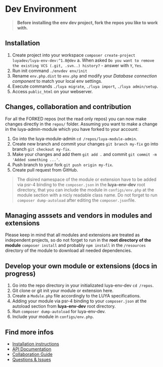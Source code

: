 # Dev Environment

> **Before installing the env dev project, fork the repos you like to work with.**

## Installation

1. Create project into your workspace `composer create-project luyadev/luya-env-dev:^1.0@dev`
  a. When asked `Do you want to remove the existing VCS (.git, .svn..) history?` - answer with `Y`, `Yes`.
2. Run init command `./envdev env/init`
2. Rename `env.php.dist` to `env.php` and modify your *Database connection component* to match your local env settings.
3. Execute commands `./luya migrate`, `./luya import`, `./luya admin/setup`.
4. Access `public_html` on your webserver.

## Changes, collaboration and contribution

For all the FORKED repos (not the read only repos) you can now make changes directly in the `repos/` folder. Assuming you want to make a change in the luya-admin-module which you have forked to your account:

1. Go into the luya-module-admin `cd /repos/luya-module-admin`.
2. Create new branch and commit your changes `git branch my-fix` go into branch `git checkout my-fix`.
3. Make your changes and add them `git add .` and commit `git commit -m 'Added something ...'`.
4. Push branch to your fork `git push origin my-fix`.
5. Create pull request from GitHub.

> The disired namespace of the module or extension have to be added via psr-4 binding to the `composer.json` in the **luya-env-dev** root directory, that you can include the module in `configs/env.php` at the module section with a nicly readable class name. Do not forget to run `composer dump-autoload` after editing the `composer.json`file.

## Managing asssets and vendors in modules and extensions

Please keep in mind that all modules and extensions are treated as independent projects, so do not forget to run in the **root directory of the module** `composer install` and probably `npm install` in the `/resources` directory of the module to download all needed dependencies.

## Develop your own module or extensions (docs in progress)

1. Go into the repo directory in your initializated luya-env-dev `cd /repos`.
2. Git clone or git init your module or extension here.
3. Create a `Module.php` file accordingly to the LUYA specifications.
4. Adding your module via psr-4 binding to your `composer.json` at the autoload section from **luya-env-dev** root directory.
5. Run `composer dump-autoload` for luya-env-dev.
6. Include your module in `configs/env.php`.

## Find more infos

+ [Installation instructions](https://luya.io/guide/install)
+ [API Documentation](https://luya.io/api)
+ [Collaboration Guide](https://luya.io/guide/luya-collaboration)
+ [Questions & Issues](https://github.com/zephir/luya/issues)
